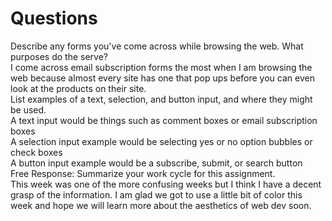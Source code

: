 <h1>Questions</h1>
Describe any forms you've come across while browsing the web. What purposes do the serve?<br>
  I come across email subscription forms the most when I am browsing the web because almost every site has one that pop ups before you can even look at the products on their site.<br>
List examples of a text, selection, and button input, and where they might be used.<br>
  A text input would be things such as comment boxes or email subscription boxes<br>
  A selection input example would be selecting yes or no option bubbles or check boxes<br>
  A button input example would be a subscribe, submit, or search button<br>
Free Response: Summarize your work cycle for this assignment.<br>
  This week was one of the more confusing weeks but I think I have a decent grasp of the information. I am glad we got to use a little bit of color this week and hope we will learn more about the aesthetics of web dev soon.<br>
